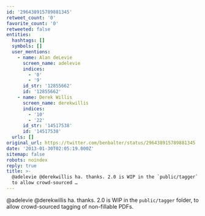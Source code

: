 ```yaml
---
id: '296438915789881345'
retweet_count: '0'
favorite_count: '0'
retweeted: false
entities:
  hashtags: []
  symbols: []
  user_mentions:
    - name: Alan deLevie
      screen_name: adelevie
      indices:
        - '0'
        - '9'
      id_str: '12855662'
      id: '12855662'
    - name: Derek Willis
      screen_name: derekwillis
      indices:
        - '10'
        - '22'
      id_str: '14517538'
      id: '14517538'
  urls: []
original_url: https://twitter.com/benbalter/status/296438915789881345
date: '2013-01-30T02:05:19.000Z'
sitemap: false
robots: noindex
reply: true
title: >-
  @adelevie @derekwillis ha. thanks. 2.0 is WIP in the `public/tagger` folder,
  to allow crowd-sourced …
---
```


@adelevie @derekwillis ha. thanks. 2.0 is WIP in the `public/tagger` folder, to allow crowd-sourced tagging of non-fillable PDFs.